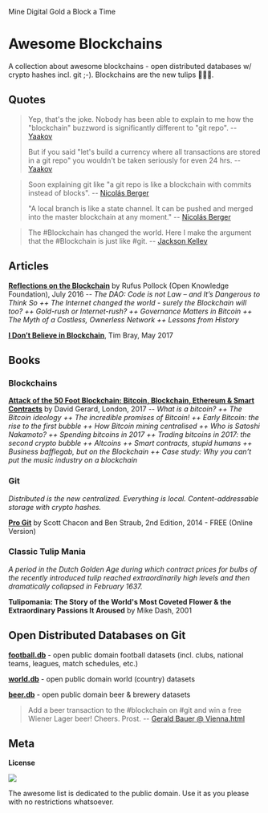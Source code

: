 
Mine Digital Gold a Block a Time 



# Awesome Blockchains

A collection about awesome blockchains - open distributed databases w/ crypto hashes incl. git ;-).  Blockchains are the new tulips :tulip::tulip::tulip:.

## Quotes

> Yep, that's the joke. Nobody has been able to explain to me how the "blockchain" buzzword is significantly different to "git repo".
> -- [Yaakov](https://twitter.com/yaakov_h/status/902659507255312384) 
>
> But if you said "let's build a currency where all transactions are stored in a git repo" 
> you wouldn't be taken seriously for even 24 hrs.
> -- [Yaakov](https://twitter.com/yaakov_h/status/902659847224664064)

> Soon explaining git like "a git repo is like a blockchain with commits instead of blocks". 
> -- [Nicolás Berger](https://twitter.com/nicoberger/status/901776907418697729)
>
> "A local branch is like a state channel. It can be pushed and merged into the master blockchain at any moment." 
> -- [Nicolás Berger](https://twitter.com/nicoberger/status/901777571456614400)

> The #Blockchain has changed the world. Here I make the argument that the #Blockchain is just like #git.
> -- [Jackson Kelley](https://twitter.com/sjkelleyjr/status/901464041163341824)




## Articles

[**Reflections on the Blockchain**](http://rufuspollock.com/2016/07/02/reflections-on-the-blockchain) by Rufus Pollock (Open Knowledge Foundation), July 2016 -- 
_The DAO: Code is not Law – and It’s Dangerous to Think So ++
The Internet changed the world - surely the Blockchain will too? ++
Gold-rush or Internet-rush? ++
Governance Matters in Bitcoin ++
The Myth of a Costless, Ownerless Network ++
Lessons from History_

[**I Don’t Believe in Blockchain**](https://www.tbray.org/ongoing/When/201x/2017/05/13/Not-Believing-in-Blockchain), Tim Bray, May 2017 



## Books

### Blockchains

[**Attack of the 50 Foot Blockchain: Bitcoin, Blockchain, Ethereum & Smart Contracts**](https://davidgerard.co.uk/blockchain/table-of-contents/) by David Gerard, London, 2017 --
_What is a bitcoin? ++
The Bitcoin ideology ++
The incredible promises of Bitcoin! ++
Early Bitcoin: the rise to the first bubble ++
How Bitcoin mining centralised ++ 
Who is Satoshi Nakamoto? ++
Spending bitcoins in 2017 ++
Trading bitcoins in 2017: the second crypto bubble ++
Altcoins ++ 
Smart contracts, stupid humans ++ 
Business bafflegab, but on the Blockchain ++ 
Case study: Why you can’t put the music industry on a blockchain_


### Git

_Distributed is the new centralized. Everything is local. Content-addressable storage with crypto hashes._

[**Pro Git**](https://git-scm.com/book) by Scott Chacon and Ben Straub, 2nd Edition, 2014 - FREE (Online Version)



### Classic Tulip Mania 

_A period in the Dutch Golden Age during which contract prices for bulbs of the recently introduced tulip reached extraordinarily high levels and then dramatically collapsed in February 1637._

**Tulipomania: The Story of the World's Most Coveted Flower & the Extraordinary Passions It Aroused** by Mike Dash, 2001



## Open Distributed Databases on Git

[**football.db**](https://github.com/openfootball) - open public domain football datasets (incl. clubs, national teams, leagues, match schedules, etc.) 

[**world.db**](https://github.com/openmundi) - open public domain world (country) datasets

[**beer.db**](https://github.com/openmundi) - open public domain beer & brewery datasets

> Add a beer transaction to the #blockchain on #git and win a free Wiener Lager beer! Cheers. Prost.
> -- [Gerald Bauer @ Vienna.html](https://twitter.com/viennahtml/status/907240018435088384)


## Meta

**License**

![](https://publicdomainworks.github.io/buttons/zero88x31.png)

The awesome list is dedicated to the public domain. Use it as you please with no restrictions whatsoever.
